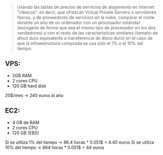 > Usando las tablas de precios de servicios de alojamiento en Internet “clásicos”, es decir, que ofrezcan Virtual Private Servers o servidores físicos, y de proveedores de servicios en la nube, comparar el coste durante un año de un ordenador con un procesador estándar (escogerlo de forma que sea el mismo tipo de procesador en los dos vendedores) y con el resto de las características similares (tamaño de disco duro equivalente a transferencia de disco duro) en el caso de que la infraestructura comprada se usa solo el 1% o el 10% del tiempo.

## VPS:
- 2GB RAM
- 2 cores CPU
- 120 GB hard disk

20$/mes -> 240 euros al año

## EC2:
- 4 GB de RAM
- 2 cores CPU
- 120 GB (EBS)

Si se utiliza 1% del tiempo -> 86.4 horas * 0.051$ = 4.40 euros
Si se utiliza 10% del tiempo -> 864 horas * 0.051$ = 44 euros
